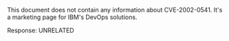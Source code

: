 This document does not contain any information about CVE-2002-0541. It's a marketing page for IBM's DevOps solutions.

Response: UNRELATED